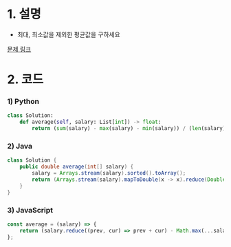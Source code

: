 # 1. 설명
- 최대, 최소값을 제외한 평균값을 구하세요


[문제 링크](https://leetcode.com/problems/average-salary-excluding-the-minimum-and-maximum-salary/)

# 2. 코드
### 1) Python
```python
class Solution:
    def average(self, salary: List[int]) -> float:
        return (sum(salary) - max(salary) - min(salary)) / (len(salary) - 2)
```

### 2) Java
```java
class Solution {
    public double average(int[] salary) {
        salary = Arrays.stream(salary).sorted().toArray();
        return (Arrays.stream(salary).mapToDouble(x -> x).reduce(Double::sum).getAsDouble() - salary[0] - salary[salary.length-1]) / (salary.length - 2);
    }
}
```

### 3) JavaScript
```js
const average = (salary) => {
    return (salary.reduce((prev, cur) => prev + cur) - Math.max(...salary) - Math.min(...salary)) / (salary.length - 2)
};
```